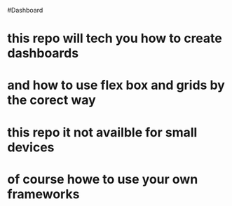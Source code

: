 # Dashboard
# this repo will tech you how to create dashboards
# and how to use flex box and grids by the corect way 
# this repo it not availble for small devices
# of course howe to use your own frameworks
 
 
